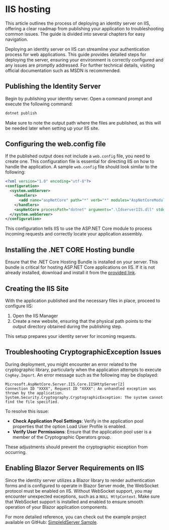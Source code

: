 # IIS hosting

This article outlines the process of deploying an identity server on IIS, offering a clear roadmap from publishing your application to troubleshooting common issues. 
The guide is divided into several chapters for easy navigation.

Deploying an identity server on IIS can streamline your authentication process for web applications. This guide provides detailed steps for deploying the server, ensuring your environment is correctly configured and any issues are promptly addressed. For further technical details, visiting official documentation such as MSDN is recommended.

## Publishing the Identity Server

Begin by publishing your identity server. Open a command prompt and execute the following command:

```bash title="cmd.exe"
dotnet publish
```

Make sure to note the output path where the files are published, as this will be needed later when setting up your IIS site.

## Configuring the web.config file

If the published output does not include a `web.config` file, you need to create one. 
This configuration file is essential for directing IIS on how to handle the application. A sample `web.config` file should look similar to the following:

```xml title="web.config"
<?xml version="1.0" encoding="utf-8"?>
<configuration>
  <system.webServer>
    <handlers>
      <add name="aspNetCore" path="*" verb="*" modules="AspNetCoreModuleV2" resourceType="Unspecified"/>
    </handlers>
    <aspNetCore processPath="dotnet" arguments=".\IdserverIIS.dll" stdoutLogEnabled="false" stdoutLogFile=".\logs\stdout" hostingModel="inprocess"/>
  </system.webServer>
</configuration>
```

This configuration tells IIS to use the ASP.NET Core module to process incoming requests and correctly locate your application assembly.

## Installing the .NET CORE Hosting bundle

Ensure that the .NET Core Hosting Bundle is installed on your server. This bundle is critical for hosting ASP.NET Core applications on IIS. 
If it is not already installed, download and install it from the [provided link](https://dotnet.microsoft.com/en-us/download/dotnet/thank-you/runtime-aspnetcore-9.0.3-windows-hosting-bundle-installer).

## Creating the IIS Site

With the application published and the necessary files in place, proceed to configure IIS:

1. Open the IIS Manager
2. Create a new website, ensuring that the physical path points to the output directory obtained during the publishing step.

This setup prepares your identity server for incoming requests.

## Troubleshooting CryptographicException Issues

During deployment, you might encounter an error related to the cryptographic library, particularly when the application attempts to execute `CngKey.Import`. 
An error message such as the following may be displayed:

```
Microsoft.AspNetCore.Server.IIS.Core.IISHttpServer[2]
Connection ID "XXXX", Request ID "XXXX": An unhandled exception was thrown by the application.
System.Security.Cryptography.CryptographicException: The system cannot find the file specified.
```

To resolve this issue:

* **Check Application Pool Settings**: Verify in the application pool properties that the option Load User Profile is enabled.
* **Verify User Permissions**: Ensure that the application pool user is a member of the Cryptographic Operators group.

These adjustments should prevent the cryptographic exception from occurring.

## Enabling Blazor Server Requirements on IIS

Since the identity server utilizes a Blazor library to render authentication forms and is configured to operate in Blazor Server mode, the WebSocket protocol must be enabled on IIS. 
Without WebSocket support, you may encounter unexpected exceptions, such as a `NULL HttpContext`.
Make sure that WebSocket support is installed and enabled to ensure smooth operation of your Blazor application components.

For more detailed reference, you can check out the example project available on GitHub: [SimpleIdServer Sample](https://github.com/simpleidserver/SimpleIdServer/tree/master/samples/IdserverIIS).